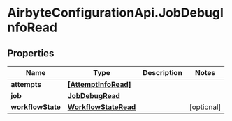 # AirbyteConfigurationApi.JobDebugInfoRead

## Properties

Name | Type | Description | Notes
------------ | ------------- | ------------- | -------------
**attempts** | [**[AttemptInfoRead]**](AttemptInfoRead.md) |  | 
**job** | [**JobDebugRead**](JobDebugRead.md) |  | 
**workflowState** | [**WorkflowStateRead**](WorkflowStateRead.md) |  | [optional] 


